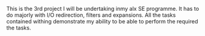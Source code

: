 This is the 3rd project I will be undertaking inmy alx SE programme.
It has to do majorly with I/O redirection, filters and expansions.
All the tasks contained withing demonstrate my ability to be able to perform the required the tasks.
